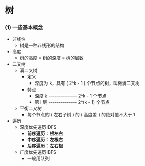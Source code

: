 # 树

### (1) 一些基本概念

- 非线性
  - 树是一种非线形的结构
- 高度
  - 树的高度 = 树的深度 = 树的层数
- 二叉树
  - 满二叉树
    - 定义
      - 深度为 k，具有 ( 2^k - 1 ) 个节点的树，叫做满二叉树
    - 特点
      - 深度 k -------------- 2^k - 1 个节点
      - 第 i 层 -------------- 2^(k - 1) 个节点
  - 平衡二叉树
    - 每个节点的 ( 左右子树 ) 的 ( 高度差 ) 的绝对值不大于 1
- 遍历
  - 深度优先遍历 DFS
    - **前序遍历：根左右**
    - **中序遍历：左根右**
    - **后序遍历：左右根**
  - 广度优先遍历 BFS
    - 一般用队列

